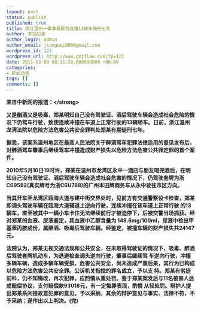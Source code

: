 ```yaml
---
layout: post
status: publish
published: true
title: 浙江温州一肇事者醉驾连撞13辆车获刑七年
author: 本站记者
author_login: admin
author_email: jiangwei909@gmail.com
wordpress_id: 123
wordpress_url: http://www.gzjtlaw.com/?p=123
date: 2011-03-09 08:11:28.000000000 +08:00
categories:
- 新闻动态
tags: []
comments: []
---
```

<strong>来自中新网的报道：<&#47;strong>

又是酗酒又是吸毒，郑某明知自己没有驾驶证、酒后驾驶车辆会造成社会危险的情况下仍驾车行驶，致使连续冲撞在车道上正常行驶的13辆轿车。日前，浙江温州龙湾法院以危险方法危害公共安全罪判处郑某有期徒刑七年。

据悉，该案系温州地区在最高人民法院关于醉酒驾车犯罪法律适用的意见发布后，对醉酒驾车肇事后继续驾车冲撞造成财产损失以危险方法危害公共罪定罪的首个案件。

2010年5月10日19时许，郑某在温州市龙湾区永中一酒店与朋友喝完酒后，在明知自己没有驾驶证、酒后驾驶车辆会造成社会危害的情况下，仍驾驶套牌为浙C69582(真实牌号为浙C6U788)的广州本田牌商务车从永中驶往市区方向。

当其开车至龙湾区瓯海大道与建中街交界处时，见前方有交通警察设卡检查，郑某即调头驾驶车辆在瓯海大道辅道上逆向行驶，连续冲撞在该车道上正常行驶 的13辆车，直至被其中一辆小车卡住无法继续前行才被迫停下，后被交警当场抓获。经对郑某的血液、尿液鉴定，其血液中乙醇含量为 148.6mg&#47;100ml，尿液中检出甲基苯丙胺成份，属醉酒、吸毒后驾驶车辆。经鉴定，被撞车辆的财产损失共24147元。

法院认为，郑某无视交通法规和公共安全，在未取得驾驶证的情况下，吸毒、醉酒后驾驶套牌机动车，为逃避检查调头逆向行驶，肇事后继续驾 车逆向行驶，冲撞多辆车辆，造成多辆车辆受损，危害公共安全，尚未造成严重后果，其行为已构成以危险方法危害公共安全罪。公诉机关指控的罪名成立，予以支 持。郑某有劣迹前科，仍不知悔改，再次犯罪，应酌情从重处罚。鉴于郑某案发后与11名被害人达成赔偿协议，支付赔偿款93018元，有一定悔罪表现，酌情 从轻处罚。辩护人提出郑某系间接故意犯罪的意见，予以采纳，其余的辩护意见与事实、法律不符，不予采纳；遂作出以上判决。(完)
